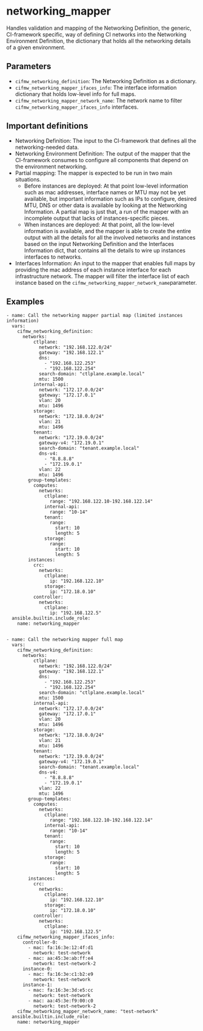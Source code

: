 # networking_mapper
Handles validation and mapping of the Networking Definition, the generic, CI-framework specific, way of
defining CI networks into the Networking Environment Definition, the dictionary that holds all the
networking details of a given environment.


## Parameters
* `cifmw_networking_definition`: The Networking Definition as a dictionary.
* `cifmw_networking_mapper_ifaces_info`: The interface information dictionary that holds low-level info for full maps.
* `cifmw_networking_mapper_network_name`: The network name to filter `cifmw_networking_mapper_ifaces_info` interfaces.

## Important definitions
- Networking Definition: The input to the CI-framework that defines all the networking-needed data.
- Networking Environment Definition: The output of the mapper that the CI-framework consumes to configure
  all components that depend on the environment networking.
- Partial mapping: The mapper is expected to be run in two main situations.
  - Before instances are deployed: At that point low-level information such as mac addresses, interface names or MTU may
    not be yet available, but important information such as IPs to configure, desired MTU, DNS or other data
    is available by looking at the Networking Information.
    A partial map is just that, a run of the mapper with an incomplete output that lacks of instances-specific pieces.
  - When instances are deployed: At that point, all the low-level information is available, and the mapper is able
    to create the entire output with all the details for all the involved networks and instances based on the input
    Networking Definition and the Interfaces Information dict, that contains all the details to wire up instances
    interfaces to networks.
- Interfaces Information: An input to the mapper that enables full maps by providing the mac address of each instance
  interface for each infrastructure network. The mapper will filter the interface list of each instance based
  on the `cifmw_networking_mapper_network_name`parameter.

## Examples
```
- name: Call the networking mapper partial map (limited instances information)
  vars:
    cifmw_networking_definition:
      networks:
          ctlplane:
            network: "192.168.122.0/24"
            gateway: "192.168.122.1"
            dns:
              - "192.168.122.253"
              - "192.168.122.254"
            search-domain: "ctlplane.example.local"
            mtu: 1500
          internal-api:
            network: "172.17.0.0/24"
            gateway: "172.17.0.1"
            vlan: 20
            mtu: 1496
          storage:
            network: "172.18.0.0/24"
            vlan: 21
            mtu: 1496
          tenant:
            network: "172.19.0.0/24"
            gateway-v4: "172.19.0.1"
            search-domain: "tenant.example.local"
            dns-v4:
              - "8.8.8.8"
              - "172.19.0.1"
            vlan: 22
            mtu: 1496
        group-templates:
          computes:
            networks:
              ctlplane:
                range: "192.168.122.10-192.168.122.14"
              internal-api:
                range: "10-14"
              tenant:
                range:
                  start: 10
                  length: 5
              storage:
                range:
                  start: 10
                  length: 5
        instances:
          crc:
            networks:
              ctlplane:
                ip: "192.168.122.10"
              storage:
                ip: "172.18.0.10"
          controller:
            networks:
              ctlplane:
                ip: "192.168.122.5"
  ansible.builtin.include_role:
    name: networking_mapper


- name: Call the networking mapper full map
  vars:
    cifmw_networking_definition:
      networks:
          ctlplane:
            network: "192.168.122.0/24"
            gateway: "192.168.122.1"
            dns:
              - "192.168.122.253"
              - "192.168.122.254"
            search-domain: "ctlplane.example.local"
            mtu: 1500
          internal-api:
            network: "172.17.0.0/24"
            gateway: "172.17.0.1"
            vlan: 20
            mtu: 1496
          storage:
            network: "172.18.0.0/24"
            vlan: 21
            mtu: 1496
          tenant:
            network: "172.19.0.0/24"
            gateway-v4: "172.19.0.1"
            search-domain: "tenant.example.local"
            dns-v4:
              - "8.8.8.8"
              - "172.19.0.1"
            vlan: 22
            mtu: 1496
        group-templates:
          computes:
            networks:
              ctlplane:
                range: "192.168.122.10-192.168.122.14"
              internal-api:
                range: "10-14"
              tenant:
                range:
                  start: 10
                  length: 5
              storage:
                range:
                  start: 10
                  length: 5
        instances:
          crc:
            networks:
              ctlplane:
                ip: "192.168.122.10"
              storage:
                ip: "172.18.0.10"
          controller:
            networks:
              ctlplane:
                ip: "192.168.122.5"
    cifmw_networking_mapper_ifaces_info:
      controller-0:
        - mac: fa:16:3e:12:4f:d1
          network: test-network
        - mac: aa:45:3e:ab:ff:e4
          network: test-network-2
      instance-0:
        - mac: fa:16:3e:c1:b2:e9
          network: test-network
      instance-1:
        - mac: fa:16:3e:3d:e5:cc
          network: test-network
        - mac: aa:45:3e:f9:00:c0
          network: test-network-2
    cifmw_networking_mapper_network_name: "test-network"
  ansible.builtin.include_role:
    name: networking_mapper
```
